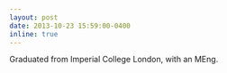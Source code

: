 ```yaml
---
layout: post
date: 2013-10-23 15:59:00-0400
inline: true
---
```


Graduated from Imperial College London, with an MEng.
